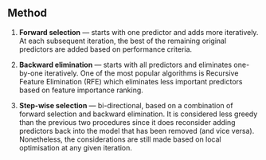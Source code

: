 
## Method
1. **Forward selection** — starts with one predictor and adds more iteratively. At each subsequent iteration, the best of the remaining original predictors are added based on performance criteria.

2. **Backward elimination** — starts with all predictors and eliminates one-by-one iteratively. One of the most popular algorithms is Recursive Feature Elimination (RFE) which eliminates less important predictors based on feature importance ranking.

3. **Step-wise selection** — bi-directional, based on a combination of forward selection and backward elimination. It is considered less greedy than the previous two procedures since it does reconsider adding predictors back into the model that has been removed (and vice versa). Nonetheless, the considerations are still made based on local optimisation at any given iteration.

